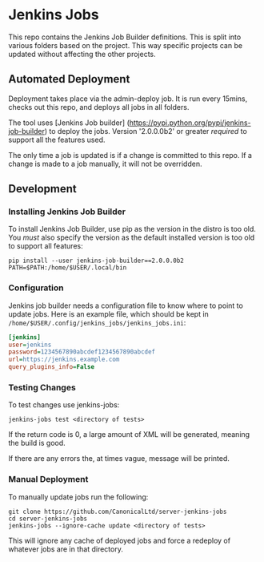 # Jenkins Jobs

This repo contains the Jenkins Job Builder definitions. This is
split into various folders based on the project. This way specific
projects can be updated without affecting the other projects.

## Automated Deployment

Deployment takes place via the admin-deploy job. It is run every
15mins, checks out this repo, and deploys all jobs in all folders.

The tool uses [Jenkins Job builder]
(https://pypi.python.org/pypi/jenkins-job-builder) to
deploy the jobs. Version '2.0.0.0b2' or greater *required* to
support all the features used.

The only time a job is updated is if a change is committed to this
repo. If a change is made to a job manually, it will not be
overridden.

## Development

### Installing Jenkins Job Builder

To install Jenkins Job Builder, use pip as the version in the
distro is too old. You *must* also specify the version as the
default installed version is too old to support all features:

```shell
pip install --user jenkins-job-builder==2.0.0.0b2
PATH=$PATH:/home/$USER/.local/bin
```

### Configuration

Jenkins job builder needs a configuration file to know where
to point to update jobs. Here is an example file, which should
be kept in `/home/$USER/.config/jenkins_jobs/jenkins_jobs.ini`:

```ini
[jenkins]
user=jenkins
password=1234567890abcdef1234567890abcdef
url=https://jenkins.example.com
query_plugins_info=False
```

### Testing Changes

To test changes use jenkins-jobs:

```shell
jenkins-jobs test <directory of tests>
```

If the return code is 0, a large amount of XML will be
generated, meaning the build is good.

If there are any errors the, at times vague, message will be
printed.

### Manual Deployment

To manually update jobs run the following:

```shell
git clone https://github.com/CanonicalLtd/server-jenkins-jobs
cd server-jenkins-jobs
jenkins-jobs --ignore-cache update <directory of tests>
```

This will ignore any cache of deployed jobs and force a
redeploy of whatever jobs are in that directory.
